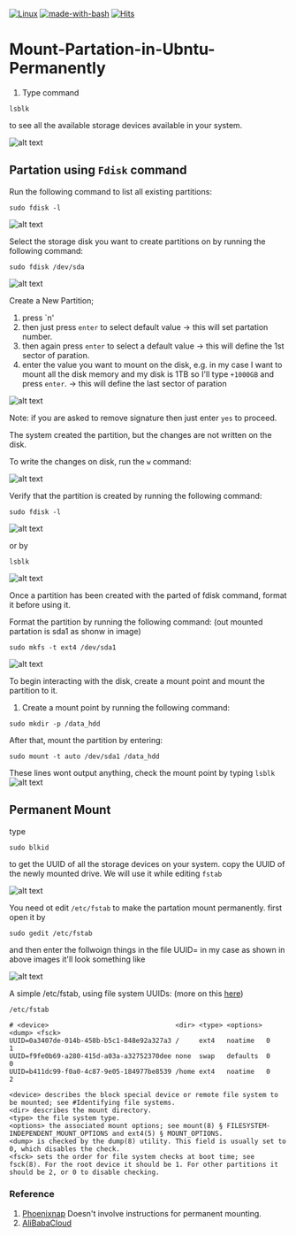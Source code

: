 [![Linux](https://svgshare.com/i/Zhy.svg)](https://svgshare.com/i/Zhy.svg)  [![made-with-bash](https://img.shields.io/badge/Made%20with-Bash-1f425f.svg)](https://www.gnu.org/software/bash/) [![Hits](https://hits.seeyoufarm.com/api/count/incr/badge.svg?url=https%3A%2F%2Fgithub.com%2FMr-TalhaIlyas%2FMount-Partation-in-Ubntu-Permanently&count_bg=%2379C83D&title_bg=%23555555&icon=&icon_color=%23E7E7E7&title=hits&edge_flat=false)](https://hits.seeyoufarm.com)
# Mount-Partation-in-Ubntu-Permanently

1. Type command 
```
lsblk
```
to see all the available storage devices available in your system.

![alt text](https://github.com/Mr-TalhaIlyas/Mount-Partation-in-Ubntu-Permanently/blob/main/Pictures/s1.png)

## Partation using `Fdisk` command


Run the following command to list all existing partitions:
```
sudo fdisk -l
```
![alt text](https://github.com/Mr-TalhaIlyas/Mount-Partation-in-Ubntu-Permanently/blob/main/Pictures/s2.png)

Select the storage disk you want to create partitions on by running the following command:
```
sudo fdisk /dev/sda
```
![alt text](https://github.com/Mr-TalhaIlyas/Mount-Partation-in-Ubntu-Permanently/blob/main/Pictures/s3.png)

Create a New Partition;

1. press `n'
2. then just press `enter` to select default value -> this will set partation number.
3. then again press `enter` to select a default value -> this will define the 1st sector of paration.
4. enter the value you want to mount on the disk, e.g. in my case I want to mount all the disk memory and my disk is 1TB so I'll type `+1000GB` and press `enter`. -> this will define the last sector of paration

![alt text](https://github.com/Mr-TalhaIlyas/Mount-Partation-in-Ubntu-Permanently/blob/main/Pictures/s4.png)

Note: if you are asked to remove signature  then just enter `yes` to proceed.

The system created the partition, but the changes are not written on the disk.

To write the changes on disk, run the `w` command:

![alt text](https://github.com/Mr-TalhaIlyas/Mount-Partation-in-Ubntu-Permanently/blob/main/Pictures/s5.png)

Verify that the partition is created by running the following command:

```
sudo fdisk -l
```
![alt text](https://github.com/Mr-TalhaIlyas/Mount-Partation-in-Ubntu-Permanently/blob/main/Pictures/s6.png)

or by 
```
lsblk
```
![alt text](https://github.com/Mr-TalhaIlyas/Mount-Partation-in-Ubntu-Permanently/blob/main/Pictures/s7.png)

Once a partition has been created with the parted of fdisk command, format it before using it.

Format the partition by running the following command: (out mounted partation is sda1 as shonw in image)
```
sudo mkfs -t ext4 /dev/sda1
```
![alt text](https://github.com/Mr-TalhaIlyas/Mount-Partation-in-Ubntu-Permanently/blob/main/Pictures/s8.png)

To begin interacting with the disk, create a mount point and mount the partition to it.

1. Create a mount point by running the following command:
```
sudo mkdir -p /data_hdd
```
After that, mount the partition by entering:
```
sudo mount -t auto /dev/sda1 /data_hdd
```
These lines wont output anything, check the mount point by typing `lsblk`
![alt text](https://github.com/Mr-TalhaIlyas/Mount-Partation-in-Ubntu-Permanently/blob/main/Pictures/s9.png)

## Permanent Mount

type 
```
sudo blkid
```
to get the UUID of all the storage devices on your system. copy the UUID of the newly mounted drive. We will use it while editing `fstab`

![alt text](https://github.com/Mr-TalhaIlyas/Mount-Partation-in-Ubntu-Permanently/blob/main/Pictures/s10.png)

You need ot edit `/etc/fstab` to make the partation mount permanently.
first open it by
```
sudo gedit /etc/fstab
```
and then enter the follwoign things in the file
UUID=<enter your unique UUID> <mount point> <file system> <options> <dump> <fsck>
in my case as shown in above images it'll look something like

![alt text](https://github.com/Mr-TalhaIlyas/Mount-Partation-in-Ubntu-Permanently/blob/main/Pictures/s11.png)
  
A simple /etc/fstab, using file system UUIDs: (more on this [here](https://wiki.archlinux.org/title/Fstab))

`/etc/fstab`
```
# <device>                                <dir> <type> <options> <dump> <fsck>
UUID=0a3407de-014b-458b-b5c1-848e92a327a3 /     ext4   noatime   0      1
UUID=f9fe0b69-a280-415d-a03a-a32752370dee none  swap   defaults  0      0
UUID=b411dc99-f0a0-4c87-9e05-184977be8539 /home ext4   noatime   0      2
```
    <device> describes the block special device or remote file system to be mounted; see #Identifying file systems.
    <dir> describes the mount directory.
    <type> the file system type.
    <options> the associated mount options; see mount(8) § FILESYSTEM-INDEPENDENT_MOUNT_OPTIONS and ext4(5) § MOUNT_OPTIONS.
    <dump> is checked by the dump(8) utility. This field is usually set to 0, which disables the check.
    <fsck> sets the order for file system checks at boot time; see fsck(8). For the root device it should be 1. For other partitions it should be 2, or 0 to disable checking.
      
### Reference 
1. [Phoenixnap](https://phoenixnap.com/kb/linux-create-partition)  Doesn't involve instructions for permanent mounting.
2. [AliBabaCloud](https://www.alibabacloud.com/help/en/elastic-compute-service/latest/partition-and-format-a-data-disk-larger-than-2-tib-in-size)
